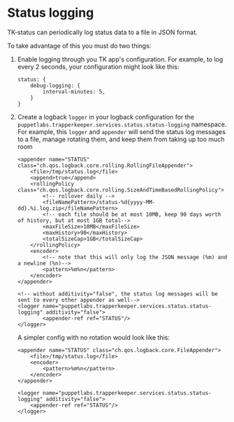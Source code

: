 # Status logging

TK-status can periodically log status data to a file in JSON format.

To take advantage of this you must do two things:

1. Enable logging through you TK app's configuration. For example, to log every 2 seconds, your configuration might look like this:

    ```
    status: {
        debug-logging: {
            interval-minutes: 5,
        }
    }
    ```

2. Create a logback `logger` in your logback configuration for the `puppetlabs.trapperkeeper.services.status.status-logging` namespace.
   For example, this `logger` and `appender` will send the status log messages to a file, manage rotating them, and keep them from taking up too much room
    ```
    <appender name="STATUS" class="ch.qos.logback.core.rolling.RollingFileAppender">
        <file>/tmp/status.log</file>
        <append>true</append>
        <rollingPolicy class="ch.qos.logback.core.rolling.SizeAndTimeBasedRollingPolicy">
            <!-- rollover daily -->
            <fileNamePattern>/status-%d{yyyy-MM-dd}.%i.log.zip</fileNamePattern>
            <!-- each file should be at most 10MB, keep 90 days worth of history, but at most 1GB total-->
            <maxFileSize>10MB</maxFileSize>
            <maxHistory>90</maxHistory>
            <totalSizeCap>1GB</totalSizeCap>
        </rollingPolicy>
        <encoder>
            <!-- note that this will only log the JSON message (%m) and a newline (%n)-->
            <pattern>%m%n</pattern>
        </encoder>
    </appender>

    <!-- without additivity="false", the status log messages will be sent to every other appender as well-->
    <logger name="puppetlabs.trapperkeeper.services.status.status-logging" additivity="false">
            <appender-ref ref="STATUS"/>
    </logger>
    ```
    A simpler config with no rotation would look like this:

    ```
    <appender name="STATUS" class="ch.qos.logback.core.FileAppender">
        <file>/tmp/status.log</file>
        <encoder>
            <pattern>%m%n</pattern>
        </encoder>
    </appender>

    <logger name="puppetlabs.trapperkeeper.services.status.status-logging" additivity="false">
        <appender-ref ref="STATUS"/>
    </logger>
    ```
